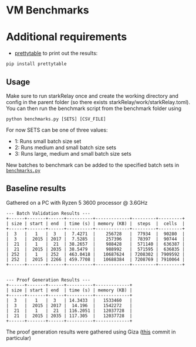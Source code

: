 # VM Benchmarks

# Additional requirements
- [prettytable](https://pypi.org/project/prettytable/) to print out the results: 
```
pip install prettytable
```

## Usage
Make sure to run starkRelay once and create the working directory and config in the parent folder (so there exists starkRelay/work/starkRelay.toml).
You can then run the benchmark script from the benchmark folder using
```
python benchmarks.py [SETS] [CSV_FILE]
```

For now SETS can be one of three values:

- 1: Runs small batch size set
- 2: Runs medium and small batch size sets
- 3: Runs large, medium and small batch size sets

New batches to benchmark can be added to the specified batch sets in [```benchmarks.py```](https://github.com/lucidLuckylee/starkRelay/blob/main/benchmark/benchmarks.py)

## Baseline results

Gathered on a PC with Ryzen 5 3600 processor @ 3.6GHz 

```
--- Batch Validation Results ---
+------+-------+------+----------+-------------+---------+---------+
| size | start | end  | time (s) | memory (KB) |  steps  |  cells  |
+------+-------+------+----------+-------------+---------+---------+
|  3   |   1   |  3   |  7.4271  |    256728   |  77934  |  90280  |
|  3   |  2015 | 2017 |  7.5285  |    257396   |  78397  |  90744  |
|  21  |   1   |  21  | 38.2657  |    988428   |  571140 |  636387 |
|  21  |  2015 | 2035 | 38.5479  |    988992   |  571595 |  636835 |
| 252  |   1   | 252  | 463.0418 |   10687624  | 7208302 | 7909592 |
| 252  |  2015 | 2266 | 459.7708 |   10688384  | 7208769 | 7910064 |
+------+-------+------+----------+-------------+---------+---------+


--- Proof Generation Results ---
+------+-------+------+----------+-------------+
| size | start | end  | time (s) | memory (KB) |
+------+-------+------+----------+-------------+
|  3   |   1   |  3   | 14.3433  |   1533460   |
|  3   |  2015 | 2017 |  14.196  |   1542272   |
|  21  |   1   |  21  | 116.2051 |   12037728  |
|  21  |  2015 | 2035 | 117.305  |   12037728  |
+------+-------+------+----------+-------------+

```

The proof generation results were gathered using Giza ([this](https://github.com/maxgillett/giza/commit/934d4f421764173080ca0c3078b53b98ae895c7c) commit in particular)
